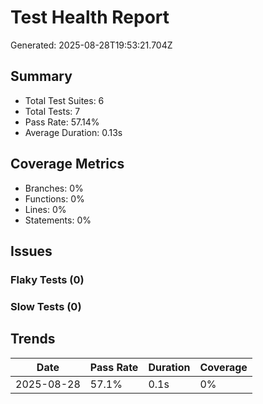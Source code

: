 # Test Health Report
Generated: 2025-08-28T19:53:21.704Z

## Summary
- Total Test Suites: 6
- Total Tests: 7
- Pass Rate: 57.14%
- Average Duration: 0.13s

## Coverage Metrics
- Branches: 0%
- Functions: 0%
- Lines: 0%
- Statements: 0%

## Issues
### Flaky Tests (0)

### Slow Tests (0)

## Trends
| Date | Pass Rate | Duration | Coverage |
|------|-----------|----------|----------|
| 2025-08-28 | 57.1% | 0.1s | 0% |